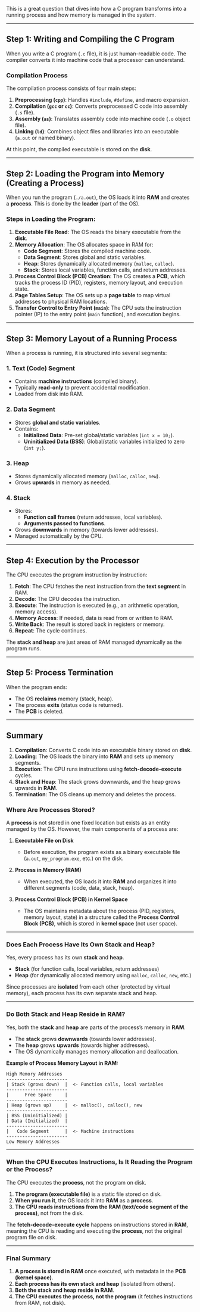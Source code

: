 This is a great question that dives into how a C program transforms into a running process and how memory is managed in the system.

---

## **Step 1: Writing and Compiling the C Program**
When you write a C program (`.c` file), it is just human-readable code. The compiler converts it into machine code that a processor can understand.

### **Compilation Process**
The compilation process consists of four main steps:

1. **Preprocessing (`cpp`)**: Handles `#include`, `#define`, and macro expansion.
2. **Compilation (`gcc` or `cc`)**: Converts preprocessed C code into assembly (`.s` file).
3. **Assembly (`as`)**: Translates assembly code into machine code (`.o` object file).
4. **Linking (`ld`)**: Combines object files and libraries into an executable (`a.out` or named binary).

At this point, the compiled executable is stored on the **disk**.

---

## **Step 2: Loading the Program into Memory (Creating a Process)**
When you run the program (`./a.out`), the OS loads it into **RAM** and creates a **process**. This is done by the **loader** (part of the OS).

### **Steps in Loading the Program:**
1. **Executable File Read**: The OS reads the binary executable from the **disk**.
2. **Memory Allocation**: The OS allocates space in RAM for:
   - **Code Segment**: Stores the compiled machine code.
   - **Data Segment**: Stores global and static variables.
   - **Heap**: Stores dynamically allocated memory (`malloc`, `calloc`).
   - **Stack**: Stores local variables, function calls, and return addresses.
3. **Process Control Block (PCB) Creation**: The OS creates a **PCB**, which tracks the process ID (PID), registers, memory layout, and execution state.
4. **Page Tables Setup**: The OS sets up a **page table** to map virtual addresses to physical RAM locations.
5. **Transfer Control to Entry Point (`main`)**: The CPU sets the instruction pointer (IP) to the entry point (`main` function), and execution begins.

---

## **Step 3: Memory Layout of a Running Process**
When a process is running, it is structured into several segments:

### **1. Text (Code) Segment**
- Contains **machine instructions** (compiled binary).
- Typically **read-only** to prevent accidental modification.
- Loaded from disk into RAM.

### **2. Data Segment**
- Stores **global and static variables**.
- Contains:
  - **Initialized Data**: Pre-set global/static variables (`int x = 10;`).
  - **Uninitialized Data (BSS)**: Global/static variables initialized to zero (`int y;`).

### **3. Heap**
- Stores dynamically allocated memory (`malloc`, `calloc`, `new`).
- Grows **upwards** in memory as needed.

### **4. Stack**
- Stores:
  - **Function call frames** (return addresses, local variables).
  - **Arguments passed to functions**.
- Grows **downwards** in memory (towards lower addresses).
- Managed automatically by the CPU.

---

## **Step 4: Execution by the Processor**
The CPU executes the program instruction by instruction:

1. **Fetch**: The CPU fetches the next instruction from the **text segment** in RAM.
2. **Decode**: The CPU decodes the instruction.
3. **Execute**: The instruction is executed (e.g., an arithmetic operation, memory access).
4. **Memory Access**: If needed, data is read from or written to RAM.
5. **Write Back**: The result is stored back in registers or memory.
6. **Repeat**: The cycle continues.

The **stack and heap** are just areas of RAM managed dynamically as the program runs.

---

## **Step 5: Process Termination**
When the program ends:
- The OS **reclaims** memory (stack, heap).
- The process **exits** (status code is returned).
- The **PCB** is deleted.

---

## **Summary**
1. **Compilation**: Converts C code into an executable binary stored on **disk**.
2. **Loading**: The OS loads the binary into **RAM** and sets up memory segments.
3. **Execution**: The CPU runs instructions using **fetch-decode-execute** cycles.
4. **Stack and Heap**: The stack grows downwards, and the heap grows upwards in **RAM**.
5. **Termination**: The OS cleans up memory and deletes the process.

### **Where Are Processes Stored?**
A **process** is not stored in one fixed location but exists as an entity managed by the OS. However, the main components of a process are:

1. **Executable File on Disk**  
   - Before execution, the program exists as a binary executable file (`a.out`, `my_program.exe`, etc.) on the disk.

2. **Process in Memory (RAM)**  
   - When executed, the OS loads it into **RAM** and organizes it into different segments (code, data, stack, heap).

3. **Process Control Block (PCB) in Kernel Space**  
   - The OS maintains metadata about the process (PID, registers, memory layout, state) in a structure called the **Process Control Block (PCB)**, which is stored in **kernel space** (not user space).

---

### **Does Each Process Have Its Own Stack and Heap?**
Yes, every process has its own **stack** and **heap**.

- **Stack** (for function calls, local variables, return addresses)
- **Heap** (for dynamically allocated memory using `malloc`, `calloc`, `new`, etc.)

Since processes are **isolated** from each other (protected by virtual memory), each process has its own separate stack and heap.

---

### **Do Both Stack and Heap Reside in RAM?**
Yes, both the **stack** and **heap** are parts of the process’s memory in **RAM**.

- The **stack** grows **downwards** (towards lower addresses).
- The **heap** grows **upwards** (towards higher addresses).
- The OS dynamically manages memory allocation and deallocation.

**Example of Process Memory Layout in RAM:**
```
High Memory Addresses
-----------------------
| Stack (grows down)  |  <- Function calls, local variables
-----------------------
|      Free Space     |
-----------------------
| Heap (grows up)     |  <- malloc(), calloc(), new
-----------------------
| BSS (Uninitialized) |
| Data (Initialized)  |
-----------------------
|   Code Segment      |  <- Machine instructions
-----------------------
Low Memory Addresses
```

---

### **When the CPU Executes Instructions, Is It Reading the Program or the Process?**
The CPU executes the **process**, not the program on disk.

1. **The program (executable file)** is a static file stored on disk.
2. **When you run it**, the OS loads it into **RAM** as a **process**.
3. **The CPU reads instructions from the RAM (text/code segment of the process)**, not from the disk.

The **fetch-decode-execute cycle** happens on instructions stored in **RAM**, meaning the CPU is reading and executing the **process**, not the original program file on disk.

---

### **Final Summary**
1. **A process is stored in RAM** once executed, with metadata in the **PCB (kernel space)**.
2. **Each process has its own stack and heap** (isolated from others).
3. **Both the stack and heap reside in RAM**.
4. **The CPU executes the process, not the program** (it fetches instructions from RAM, not disk).
